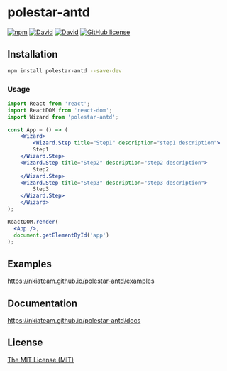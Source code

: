 # polestar-antd
[![npm](https://img.shields.io/npm/v/polestar-antd.svg)](https://github.com/nkiateam/polestar-antd)
[![David](https://img.shields.io/david/nkiateam/polestar-antd.svg)](https://david-dm.org/nkiateam/polestar-antd)
[![David](https://img.shields.io/david/dev/nkiateam/polestar-antd.svg)](https://david-dm.org/nkiateam/polestar-antd?type=dev)
[![GitHub license](https://img.shields.io/badge/license-MIT-blue.svg)](https://raw.githubusercontent.com/nkiateam/polestar-antd/master/LICENSE)

## Installation

```sh
npm install polestar-antd --save-dev
```

### Usage

```jsx
import React from 'react';
import ReactDOM from 'react-dom';
import Wizard from 'polestar-antd';

const App = () => (
    <Wizard>
        <Wizard.Step title="Step1" description="step1 description">
	    Step1
	</Wizard.Step>
	<Wizard.Step title="Step2" description="step2 description">
	    Step2
	</Wizard.Step>
	<Wizard.Step title="Step3" description="step3 description">
	    Step3
	</Wizard.Step>
    </Wizard>
);

ReactDOM.render(
  <App />,
  document.getElementById('app')
);
```

## Examples

https://nkiateam.github.io/polestar-antd/examples

## Documentation

https://nkiateam.github.io/polestar-antd/docs

## License

[The MIT License (MIT)](/LICENSE)
